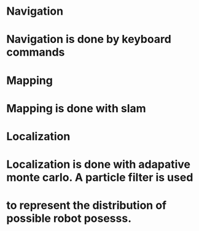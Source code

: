 # Navigation
# Navigation is done by keyboard commands

# Mapping
# Mapping is done with slam
# Localization
# Localization is done with adapative monte carlo. A particle filter is used
# to represent the distribution of possible robot posesss.